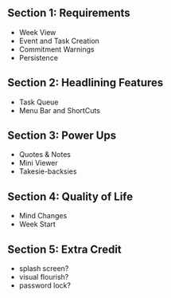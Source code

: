 ## Section 1: Requirements
- Week View
- Event and Task Creation
- Commitment Warnings
- Persistence

## Section 2: Headlining Features
- Task Queue
- Menu Bar and ShortCuts

## Section 3: Power Ups
- Quotes & Notes
- Mini Viewer
- Takesie-backsies

## Section 4: Quality of Life
- Mind Changes
- Week Start

## Section 5: Extra Credit
- splash screen?
- visual flourish?
- password lock?
